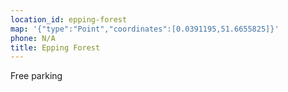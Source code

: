 ```yaml
---
location_id: epping-forest
map: '{"type":"Point","coordinates":[0.0391195,51.6655825]}'
phone: N/A
title: Epping Forest
---
```

Free parking